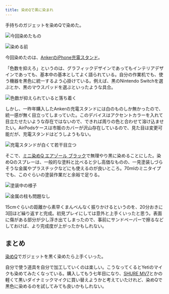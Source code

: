 ```yaml
---
title: 染めQで黒に染まれ
---
```

手持ちのガジェットを染めQで染めた。

![](https://lh6.googleusercontent.com/2O8m9pzEKNQVdbqnXQvJ0S32ngbF2TXOmuOApffarhqMcS0EihX5C-FsawCC0Vwde9Pyc_lS-DIPWCv2d75peUARFdDup-WG0Vhn8y2DHk_meApbkxbxbc9Hu3oUqmBb9T_eFXRBt6ivWJQ2vXPDCA "今回染めたもの")

![](https://lh3.googleusercontent.com/zVf8HJum9834c48pw0PXNiXqiqFAZfXZWBtNUyDdYtDN5nXtQDm4oBRgcrgmPGkYpuLgH8aT1XfvWEzor2jvdPcJWdGX0c-Lgc-Hln71Tbq9mEImtUd9q47YilPNf3N0-qEKnBDbQE7BBmV1GWNgnQ "染める前")

今回染めたのは、[AnkerのiPhone充電スタンド](https://r7kamura.com/articles/2021-09-06-anker-iphone-stand)。

「色数を抑えろ」というのは、グラフィックデザインであってもインテリアデザインであっても、基本中の基本としてよく語られている。自分の作業机でも、使う機器を黒色に統一するよう心掛けている。例えば、黒のNintendo Switchを選ぶとか、黒のマウスパッドを選ぶといったような具合。

![](https://lh4.googleusercontent.com/1FBxRcBwBczHQnYMAWPHpRtGvN2B0wMQAG-rQFugXGDZfDKOWcy-bseN4zKgAWSt5ZQ14oJsaoTTyWpawrJoRRnORKFp_07XfuswKGgnn8Mqdv8V9aBYBu7KIHbGMARyR_Lki52QqUb1a7HC_1WCfg "色数が抑えられていると落ち着く")

しかし、一昨年購入したAnkerの充電スタンドには白のものしか無かったので、統一感が無く目立ってしまっていた。このデバイスはアクセントカラーを入れて目立たせたいような存在ではないので、できれば周りの色と合わせて溶け込ませたい。AirPodsケースは市販のカバーが沢山存在しているので、見た目は変更可能だが、充電スタンドはどうしようもない。

![](https://lh5.googleusercontent.com/fHD5JyfQSO57oOiz2HA1z9pDW2tGe0grLaGyQ4HMixRZCCcaQVLQLoEsqWlxk7Bl3WxuGd7ONrejxv_2LDPwgYulPONTG8XvsY3wVJxL9Etn-6aZneHinr9lWgmpwrVlrCAiiwA-_tVf-kl7bOeJpg "充電スタンドが白くて若干目立つ")

そこで、[ミニ染めQ エアゾール ブラック](https://www.amazon.co.jp/dp/B003QMFUKO)で無理やり黒に染めることにした。染めQのスプレーは、一般的な塗料と比べると少し高価なものの、一見塗装しづらそうな金属やプラスチックなどにも使えるのが良いところ。70mlのミニタイプでも、このぐらいの塗装作業だと余裕で足りる。

![](https://lh5.googleusercontent.com/TRkxYp43YFWUnLZNQenoQ2EE7aOBkZM5tIMxj5vO5yMVWEltTghctQqeajvVEzX_yT9H3oRvZ9HiZMzX3R6nyJDfcaV1W6s8mprlfK3hFSB9JO1e-Oa9lhU-AykgwBxhRYupDjCY42s9El2otVxEWg "塗装中の様子")

![](https://lh4.googleusercontent.com/iV6CwD_YmQJAB-IXV5djAsxtkz4xd0ZvENVwa0EbRas-bLtt4nHJJlB4NprzfaMIUvQGWbNDvnojeXeyyADX5nZ7G0Cbw5qQpNqyDqCmc54uSoGgKU4dfdBLT0dtQQSBsu_z3yhgHi6VARBGRF3eQw "金属の柱も問題なし")

15cmぐらいの距離から素早くまんべんなく振りかけるというのを、20分おきに3回ほど繰り返すと完成。初見プレイにしては意外と上手くいったと思う。表面に傷がある部分が少し浮き出てしまったので、事前にサンドペーパーで擦るなどしておけば、より完成度が上がったかもしれない。

まとめ
---

[染めQ](https://www.amazon.co.jp/dp/B003QMFUKO)でガジェットを黒く染めたら上手くいった。

自分で使う道具を自分で加工していくのは楽しい。こうなってくるとYetiのマイクも染めてみたくなっている。購入してもう七年目になり、[SHURE MV7](https://www.amazon.co.jp/dp/B08KY7G1GV)とかの軽くて黒いダイナミックマイクに買い替えようかと考えていたけれど、染めQで黒色に染めるのを試してみても良いかもしれない。
